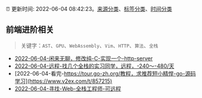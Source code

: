 :alarm_clock: 更新时间: 2022-06-04 08:42:23。[来源分类](../README.md)、[标签分类](../TAGS.md)、[时间分类](../TIMELINE.md)

## 前端进阶相关


> 关键字：`AST`、`GPU`、`WebAssembly`、`Vim`、`HTTP`、`算法`、`全栈`



- [2022-06-04-闲来无聊，修改纯-C-实现一个-http-server](https://www.v2ex.com/t/857246) 
- [2022-06-04-远程-找几个全栈的实习同学，远程，-240～-480/天](https://www.v2ex.com/t/857235) 
- [2022-06-04-看完-https://tour.go-zh.org/教程，求推荐短小精悍-go-源码学习](https://www.v2ex.com/t/857215) 
- [2022-06-04-寻找-Web-全栈工程师-可远程](https://www.v2ex.com/t/857209) 